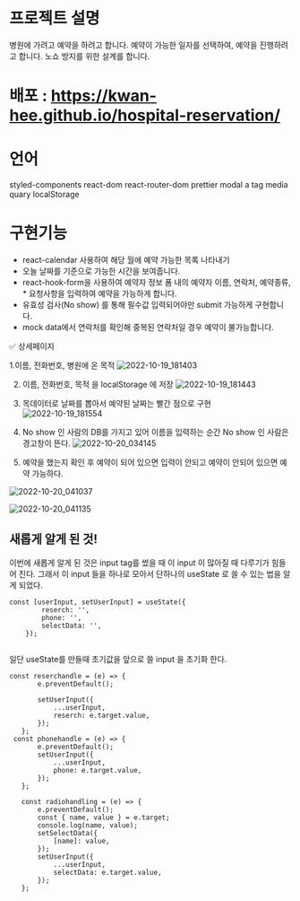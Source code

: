 # 프로젝트 설명
병원에 가려고 예약을 하려고 합니다.
예약이 가능한 일자를 선택하여, 예약을 진행하려고 합니다. 노쇼 방지를 위한 설계를 합니다.

# 배포 : https://kwan-hee.github.io/hospital-reservation/

# 언어
styled-components
react-dom
react-router-dom
prettier
modal
a tag
media quary
localStorage

# 구현기능
* react-calendar 사용하여 해당 월에 예약 가능한 목록 나타내기
* 오늘 날짜를 기준으로 가능한 시간을 보여줍니다.
* react-hook-form을 사용하여 예약자 정보 폼 내의 예약자 이름, 연락처, 예약종류, * 요청사항을 입력하여 예약을 가능하게 합니다.
* 유효성 검사(No show) 를 통해 필수값 입력되어야만 submit 가능하게 구현합니다.
* mock data에서 연락처를 확인해 중복된 연락처일 경우 예약이 불가능합니다.

✅ 상세페이지

1.이름, 전화번호, 병원에 온 목적
![2022-10-19_181403](https://user-images.githubusercontent.com/80756638/197110735-5c31e1b6-782c-413f-a7a0-8863c09e7af9.jpg)

2. 이름, 전화번호, 목적 을 localStorage 에 저장
![2022-10-19_181443](https://user-images.githubusercontent.com/80756638/197110791-d2dca420-ce84-4e64-9caa-bcea39b60151.jpg)

3. 목데이터로 날짜를 뽑아서 예약된 날짜는 빨간 점으로 구현
![2022-10-19_181554](https://user-images.githubusercontent.com/80756638/197110872-299deb52-603b-4667-85e9-81ca890c7104.jpg)

4. No show 인 사람의 DB를 가지고 있어 이름을 입력하는 순간 No show 인 사람은 경고창이 뜬다.
![2022-10-20_034145](https://user-images.githubusercontent.com/80756638/197111076-34c1ef65-496a-44d3-beef-08373360fef9.jpg)

5. 예약을 했는지 확인 후 예약이 되어 있으면 입력이 안되고 예약이 안되어 있으면 예약 가능하다.

![2022-10-20_041037](https://user-images.githubusercontent.com/80756638/197111148-dfa0f189-0ce2-4ab3-81a6-35b7fc568a3f.jpg)

![2022-10-20_041135](https://user-images.githubusercontent.com/80756638/197111167-dbfd529c-4c3b-435f-87df-c35a564c01b7.jpg)

## 새롭게 알게 된 것!
이번에 새롭게 알게 된 것은 input tag를 썼을 때 이 input 이 많아질 때 다루기가 힘들어 진다. 
그래서 이 input 들을 하나로 모아서 단하나의 useState 로 쓸 수 있는 법을 알게 되었다.

```
const [userInput, setUserInput] = useState({
        reserch: '',
        phone: '',
        selectData: '',
    });
    
 ```
 일단 useState를 만들때 초기값을 앞으로 쓸 input 을 초기화 한다.
 
 ```
 const reserchandle = (e) => {
        e.preventDefault();  
         
        setUserInput({
            ...userInput,
            reserch: e.target.value,
        });
    };
  const phonehandle = (e) => {
        e.preventDefault();
        setUserInput({
            ...userInput,
            phone: e.target.value,
        });
    };

    const radiohandling = (e) => {
        e.preventDefault();
        const { name, value } = e.target;
        console.log(name, value);
        setSelectData({
            [name]: value,
        });
        setUserInput({
            ...userInput,
            selectData: e.target.value,
        });
    };  
 ```


